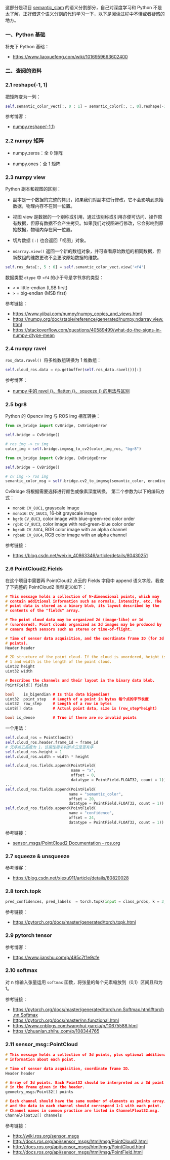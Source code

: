 这部分是项目 [semantic_slam](https://github.com/jsdd25/semantic_slam) 的语义分割部分，自己对深度学习和 Python 不是太了解，正好借这个语义分割的代码学习一下，以下是阅读过程中不懂或者疑惑的地方。

### 一、Python 基础

补充下 Python 基础：

- https://www.liaoxuefeng.com/wiki/1016959663602400

### 二、查阅的资料

### 2.1 reshape(-1,  1)

把矩阵变为一列：

```python
self.semantic_color_vect[:, 0 : 1] = semantic_color[:, :, 0].reshape(-1, 1)
```

参考博客：

- [numpy.reshape(-1,1)](https://blog.csdn.net/qq_42804678/article/details/99062431?utm_medium=distribute.pc_relevant_t0.none-task-blog-BlogCommendFromMachineLearnPai2-1.nonecase&depth_1-utm_source=distribute.pc_relevant_t0.none-task-blog-BlogCommendFromMachineLearnPai2-1.nonecase)

### 2.2 numpy 矩阵

- numpy.zeros：全 0 矩阵

- numpy.ones：全 1 矩阵

### 2.3 numpy view

Python 副本和视图的区别：

- 副本是一个数据的完整的拷贝，如果我们对副本进行修改，它不会影响到原始数据，物理内存不在同一位置。

- 视图 view 是数据的一个别称或引用，通过该别称或引用亦便可访问、操作原有数据，但原有数据不会产生拷贝。如果我们对视图进行修改，它会影响到原始数据，物理内存在同一位置。
- 切片数据 `[:]` 也会返回「视图」对象。
- `ndarray.view()` 返回一个新的数组对象，并可查看原始数组的相同数据，但新数组的维数更改不会更改原始数据的维数。

```python
self.ros_data[:, 5 : 6] = self.semantic_color_vect.view('<f4')
```

数据类型 `dtype` 中 `<f4` 的小于号是字节序的类型：

- `<` = little-endian (LSB first)
- `>` = big-endian (MSB first)

参考链接：

- https://www.yiibai.com/numpy/numpy_copies_and_views.html
- https://numpy.org/doc/stable/reference/generated/numpy.ndarray.view.html
- https://stackoverflow.com/questions/40589499/what-do-the-signs-in-numpy-dtype-mean

### 2.4 numpy ravel

`ros_data.ravel() `将多维数组转换为 1 维数组：

```python
self.cloud_ros.data = np.getbuffer(self.ros_data.ravel())[:]
```

参考博客：

- [numpy 中的 ravel ()、flatten ()、squeeze () 的用法与区别](https://blog.csdn.net/tymatlab/article/details/79009618)

### 2.5 bgr8

Python 的 Opencv img 与 ROS img 相互转换：

```python
from cv_bridge import CvBridge, CvBridgeError

self.bridge = CvBridge()

# ros img -> cv img
color_img = self.bridge.imgmsg_to_cv2(color_img_ros, "bgr8")
```

```python
from cv_bridge import CvBridge, CvBridgeError

self.bridge = CvBridge()

# cv img -> ros img
semantic_color_msg = self.bridge.cv2_to_imgmsg(semantic_color, encoding="bgr8")
```

CvBridge 将根据需要选择进行颜色或像素深度转换， 第二个参数为以下的编码方式：

- `mono8`: `CV_8UC1`, grayscale image
- `mono16`: `CV_16UC1`, 16-bit grayscale image
- `bgr8`: `CV_8UC3`, color image with blue-green-red color order
- `rgb8`: `CV_8UC3`, color image with red-green-blue color order
- `bgra8`: `CV_8UC4`, BGR color image with an alpha channel
- `rgba8`: `CV_8UC4`, RGB color image with an alpha channel

参考链接：

- https://blog.csdn.net/weixin_40863346/article/details/80430251

### 2.6 PointCloud2.Fields

在这个项目中需要再 PointCloud2 点云的 Fields 字段中 append 语义字段，我查了下完整的 PointCloud2 类型定义如下：

```cpp
# This message holds a collection of N-dimensional points, which may
# contain additional information such as normals, intensity, etc. The
# point data is stored as a binary blob, its layout described by the
# contents of the "fields" array.

# The point cloud data may be organized 2d (image-like) or 1d
# (unordered). Point clouds organized as 2d images may be produced by
# camera depth sensors such as stereo or time-of-flight.

# Time of sensor data acquisition, and the coordinate frame ID (for 3d
# points).
Header header

# 2D structure of the point cloud. If the cloud is unordered, height is
# 1 and width is the length of the point cloud.
uint32 height
uint32 width

# Describes the channels and their layout in the binary data blob.
PointField[] fields

bool    is_bigendian # Is this data bigendian?
uint32  point_step   # Length of a point in bytes 每个点的字节长度
uint32  row_step     # Length of a row in bytes
uint8[] data         # Actual point data, size is (row_step*height)

bool is_dense        # True if there are no invalid points
```

一个用法：

```python
self.cloud_ros = PointCloud2()
self.cloud_ros.header.frame_id = frame_id
# 无序点云高度为 1，该属性用来判断点云是否有序
self.cloud_ros.height = 1
self.cloud_ros.width = width * height

self.cloud_ros.fields.append(PointField(
                             name = "x",
                             offset = 0,
                             datatype = PointField.FLOAT32, count = 1))
...
self.cloud_ros.fields.append(PointField(
                            name = "semantic_color",
                            offset = 20,
                            datatype = PointField.FLOAT32, count = 1))
self.cloud_ros.fields.append(PointField(
                            name = "confidence",
                            offset = 24,
                            datatype = PointField.FLOAT32, count = 1))
```

参考链接：

- [sensor_msgs/PointCloud2 Documentation - ros.org](http://docs.ros.org/melodic/api/sensor_msgs/html/msg/PointCloud2.html)

### 2.7 squeeze & unsqueeze



参考博客：

- https://blog.csdn.net/xiexu911/article/details/80820028

### 2.8 torch.topk

```python
pred_confidences, pred_labels  = torch.topk(input = class_probs, k = 3, dim = 1, largest = True, sorted = True)
```



参考链接：

- https://pytorch.org/docs/master/generated/torch.topk.html

### 2.9 pytorch tensor

参考博客：

- https://www.jianshu.com/p/495c7f1e9cfe

### 2.10 softmax

对 n 维输入张量运用 `softmax` 函数，将张量的每个元素缩放到（0,1）区间且和为 1。

参考链接：

- https://pytorch.org/docs/master/generated/torch.nn.Softmax.html#torch.nn.Softmax
- https://pytorch.org/docs/master/nn.functional.html
- https://www.cnblogs.com/wanghui-garcia/p/10675588.html
- https://zhuanlan.zhihu.com/p/108344765

### 2.11 sensor_msg::PointCloud

```cpp
# This message holds a collection of 3d points, plus optional additional
# information about each point.

# Time of sensor data acquisition, coordinate frame ID.
Header header

# Array of 3d points. Each Point32 should be interpreted as a 3d point
# in the frame given in the header.
geometry_msgs/Point32[] points

# Each channel should have the same number of elements as points array,
# and the data in each channel should correspond 1:1 with each point.
# Channel names in common practice are listed in ChannelFloat32.msg.
ChannelFloat32[] channels
```

参考链接：

- http://wiki.ros.org/sensor_msgs
- http://docs.ros.org/api/sensor_msgs/html/msg/PointCloud2.html
- http://docs.ros.org/api/sensor_msgs/html/msg/PointCloud.html
- http://docs.ros.org/api/sensor_msgs/html/msg/PointField.html